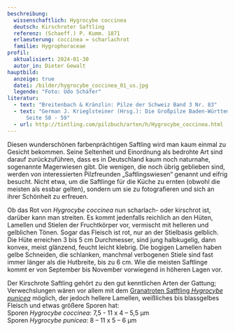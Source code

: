 ```yaml
---
beschreibung:
  wissenschaftlich: Hygrocybe coccinea
  deutsch: Kirschroter Saftling
  referenz: (Schaeff.) P. Kumm. 1871
  erlaeuterung: coccinea = scharlachrot
  familie: Hygrophoraceae
profil:
  aktualisiert: 2024-01-30
  autor_in: Dieter Gewalt
hauptbild:
  anzeige: true
  datei: /bilder/hygrocybe_coccinea_01_us.jpg
  legende: "Foto: Udo Schäfer"
literatur:
  - text: "Breitenbach & Kränzlin: Pilze der Schweiz Band 3 Nr. 83"
  - text: "German J. Krieglsteiner (Hrsg.): Die Großpilze Baden-Württembergs Band 3
      Seite 58 - 59"
  - url: http://tintling.com/pilzbuch/arten/h/Hygrocybe_coccinea.html
---
```

Diesen wunderschönen farbenprächtigen Saftling wird man kaum einmal  zu Gesicht bekommen. Seine Seltenheit und Einordnung als bedrohte Art sind darauf zurückzuführen, dass es in Deutschland kaum noch naturnahe, sogenannte Magerwiesen gibt. Die wenigen, die noch übrig geblieben sind, werden von interessierten Pilzfreunden „Saftlingswiesen“ genannt und eifrig besucht. Nicht etwa, um die Saftlinge für die Küche zu ernten (obwohl die meisten als essbar gelten), sondern um sie zu fotografieren und sich an ihrer Schönheit zu erfreuen.

Ob das Rot von *Hygrocybe coccinea* nun scharlach- oder kirschrot ist, darüber kann man streiten. Es kommt jedenfalls reichlich an den Hüten, Lamellen und Stielen der Fruchtkörper vor, vermischt mit helleren und gelblichen Tönen. Sogar das Fleisch ist rot, nur an der Stielbasis gelblich. Die Hüte erreichen 3 bis 5 cm Durchmesser, sind jung halbkugelig, dann konvex, meist glänzend, feucht leicht klebrig. Die bogigen Lamellen haben gelbe Schneiden, die schlanken, manchmal verbogenen Stiele sind fast immer länger als die Hutbreite, bis zu 6 cm. Wie die meisten Saftlinge kommt er von September bis November vorwiegend in höheren Lagen vor.

Der Kirschrote Saftling gehört zu den gut kenntlichen Arten der Gattung; Verwechslungen wären vor allem mit dem [Granatroten Satftling *Hygrocybe punicea*](/pilze/hygrocybe-punicea-granatroter-saftling) möglich, der jedoch hellere Lamellen, weißliches bis blassgelbes Fleisch und etwas größere Sporen hat:\
Sporen *Hygrocybe coccinea*: 7,5 - 11 x 4 – 5,5 µm\
Sporen *Hygrocybe punicea*:  8 – 11 x 5 – 6 µm